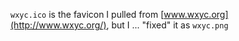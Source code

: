 `wxyc.ico` is the favicon I pulled from  [www.wxyc.org](http://www.wxyc.org/),
but I ... "fixed" it as `wxyc.png`
